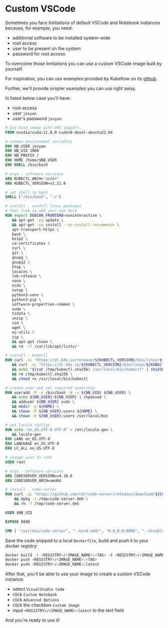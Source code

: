 # Custom VSCode

Sometimes you face limitations of default VSCode and Notebook instances because, for example, you need:
- additional software to be installed system-wide
- root access
- user to be present on the system
- password for root access

To overcome those limitations you can use a custom VSCode image built by yourself.

For inspiration, you can use examples provided by Kubeflow on its [github](https://github.com/kubeflow/kubeflow/tree/master/components/example-notebook-servers).

Further, we'll provide simpler examples you can use right away.

In listed below case you'll have:
- root access
- user `jovyan`
- user's password `jovyan`

```dockerfile
# Use base image with GPU support.
FROM nvidia/cuda:11.8.0-cudnn8-devel-ubuntu22.04

# common environemnt variables
ENV NB_USER jovyan
ENV NB_UID 1000
ENV NB_PREFIX /
ENV HOME /home/$NB_USER
ENV SHELL /bin/bash

# args - software versions
ARG KUBECTL_ARCH="amd64"
ARG KUBECTL_VERSION=v1.21.0

# set shell to bash
SHELL ["/bin/bash", "-c"]

# install - usefull linux packages
# feel free to add your own here
RUN export DEBIAN_FRONTEND=noninteractive \
   && apt-get -yq update \
   && apt-get -yq install --no-install-recommends \
   apt-transport-https \
   bash \
   bzip2 \
   ca-certificates \
   curl \
   git \
   gnupg \
   gnupg2 \
   htop \
   locales \
   lsb-release \
   nano \
   ncdu \
   nvtop \
   python3-venv \
   python3-pip \
   software-properties-common \
   sudo \
   tzdata \
   unzip \
   vim \
   wget \
   xz-utils \
   zip \
   && apt-get clean \
   && rm -rf /var/lib/apt/lists/*

# install - kubectl
RUN curl -sL "https://dl.k8s.io/release/${KUBECTL_VERSION}/bin/linux/${KUBECTL_ARCH}/kubectl" -o /usr/local/bin/kubectl \
   && curl -sL "https://dl.k8s.io/${KUBECTL_VERSION}/bin/linux/${KUBECTL_ARCH}/kubectl.sha256" -o /tmp/kubectl.sha256 \
   && echo "$(cat /tmp/kubectl.sha256) /usr/local/bin/kubectl" | sha256sum --check \
   && rm /tmp/kubectl.sha256 \
   && chmod +x /usr/local/bin/kubectl

# create user and set required ownership
RUN useradd -M -s /bin/bash -N -u ${NB_UID} ${NB_USER} \
   && echo ${NB_USER}:${NB_USER} | chpasswd \
   && adduser ${NB_USER} sudo \
   && mkdir -p ${HOME} \
   && chown -R ${NB_USER}:users ${HOME} \
   && chown -R ${NB_USER}:users /usr/local/bin

# set locale configs
RUN echo "en_US.UTF-8 UTF-8" > /etc/locale.gen \
   && locale-gen
ENV LANG en_US.UTF-8
ENV LANGUAGE en_US.UTF-8
ENV LC_ALL en_US.UTF-8

# change user to root
USER root

# args - software versions
ARG CODESERVER_VERSION=v4.18.0
ARG CODESERVER_ARCH=amd64

# install - code-server
RUN curl -sL "https://github.com/cdr/code-server/releases/download/${CODESERVER_VERSION}/code-server_${CODESERVER_VERSION/v/}_${CODESERVER_ARCH}.deb" -o /tmp/code-server.deb \
    && dpkg -i /tmp/code-server.deb \
    && rm -f /tmp/code-server.deb

USER $NB_UID

EXPOSE 8888

CMD [ "/usr/bin/code-server", "--bind-addr", "0.0.0.0:8888", "--disable-telemetry", "--auth", "none" ]
```

Save the code snipped to a local `Dockerfile`, build and push it to your docker registry:

```bash
docker build -t <REGISTRY>/<IMAGE_NAME>:<TAG> -t <REGISTRY>/<IMAGE_NAME>:latest -f ./Dockerfile .
docker push <REGISTRY>/<IMAGE_NAME>:<TAG>
docker push <REGISTRY>/<IMAGE_NAME>:latest
```

After that, you'll be able to use your image to create a custom VSCode instance:
- select `VisualStudio Code`
- click `Custom Notebook`
- click `Advanced Options`
- click the checkbox `Custom Image`
- input `<REGISTRY>/<IMAGE_NAME>:latest` to the text field



And you're ready to use it!
